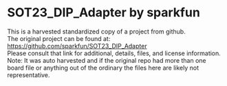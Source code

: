 
# SOT23_DIP_Adapter by sparkfun  
This is a harvested standardized copy of a project from github.  
The original project can be found at:  
https://github.com/sparkfun/SOT23_DIP_Adapter  
Please consult that link for additional, details, files, and license information.  
Note: It was auto harvested and if the original repo had more than one board file or anything out of the ordinary the files here are likely not representative.  
    